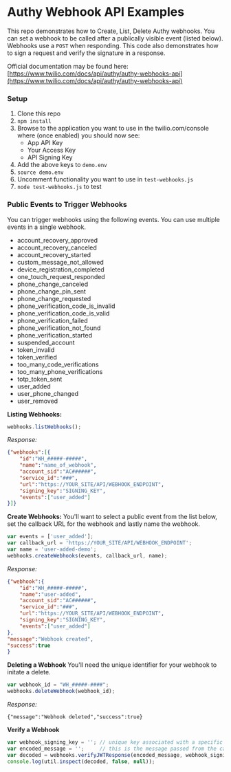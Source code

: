 # Authy Webhook API Examples
This repo demonstrates how to Create, List, Delete Authy webhooks.  You can set a webhook to be called after a publically visible event (listed below). Webhooks use a `POST` when responding.  This code also demonstrates how to sign a request and verify the signature in a response.

Official documentation may be found here:
[https://www.twilio.com/docs/api/authy/authy-webhooks-api](https://www.twilio.com/docs/api/authy/authy-webhooks-api)

### Setup
1. Clone this repo
2. `npm install`
3. Browse to the application you want to use in the twilio.com/console where (once enabled) you should now see:
    * App API Key
    * Your Access Key
    * API Signing Key
5. Add the above keys to `demo.env`
6. `source demo.env`
7. Uncomment functionality you want to use in `test-webhooks.js`
8. `node test-webhooks.js` to test

### Public Events to Trigger Webhooks
You can trigger webhooks using the following events.  You can use multiple events in a single webhook.

* account_recovery_approved
* account_recovery_canceled
* account_recovery_started
* custom_message_not_allowed
* device_registration_completed
* one_touch_request_responded
* phone_change_canceled
* phone_change_pin_sent
* phone_change_requested
* phone_verification_code_is_invalid
* phone_verification_code_is_valid
* phone_verification_failed
* phone_verification_not_found
* phone_verification_started
* suspended_account
* token_invalid
* token_verified
* too_many_code_verifications
* too_many_phone_verifications
* totp_token_sent
* user_added
* user_phone_changed
* user_removed

**Listing Webhooks:**
```javascript
webhooks.listWebhooks();
```
*Response:*
```json
{"webhooks":[{
    "id":"WH_#####-#####",
    "name":"name_of_webhook",
    "account_sid":"AC######",
    "service_id":"###",
    "url":"https://YOUR_SITE/API/WEBHOOK_ENDPOINT",
    "signing_key":"SIGNING_KEY",
    "events":["user_added"]
}]}
```

**Create Webhooks:**
You'll want to select a public event from the list below, set the callback URL for the webhook and lastly name the webhook.
```javascript
var events = ['user_added'];
var callback_url = 'https://YOUR_SITE/API/WEBHOOK_ENDPOINT';
var name = 'user-added-demo';
webhooks.createWebhooks(events, callback_url, name);
```
*Response:*
```json
{"webhook":{
    "id":"WH_#####-#####",
    "name":"user-added",
    "account_sid":"AC######",
    "service_id":"###",
    "url":"https://YOUR_SITE/API/WEBHOOK_ENDPOINT",
    "signing_key":"SIGNING_KEY",
    "events":["user_added"]
},
"message":"Webhook created",
"success":true
}
```
**Deleting a Webhook**
You'll need the unique identifier for your webhook to initate a delete.
```javascript
var webhook_id = "WH_#####-####";
webhooks.deleteWebhook(webhook_id);
```
*Response:*
```
{"message":"Webhook deleted","success":true}
```
**Verify a Webhook**
```javascript
var webhook_signing_key = ''; // unique key associated with a specific webhook
var encoded_message = '';     // this is the message passed from the callback
var decoded = webhooks.verifyJWTResponse(encoded_message, webhook_signing_key);
console.log(util.inspect(decoded, false, null));
```
